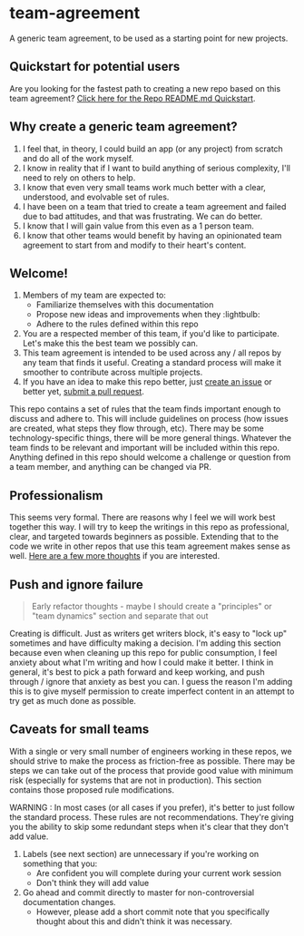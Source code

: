 # team-agreement
A generic team agreement, to be used as a starting point for new projects.

## Quickstart for potential users
Are you looking for the fastest path to creating a new repo based on this team agreement?  [Click here for the Repo README.md Quickstart](repo-readme-quickstart/README.md).

## Why create a generic team agreement?
1. I feel that, in theory, I could build an app (or any project) from scratch and do all of the work myself.
1. I know in reality that if I want to build anything of serious complexity, I'll need to rely on others to help.
1. I know that even very small teams work much better with a clear, understood, and evolvable set of rules.
1. I have been on a team that tried to create a team agreement and failed due to bad attitudes, and that was frustrating.  We can do better.  
1. I know that I will gain value from this even as a 1 person team.
1. I know that other teams would benefit by having an opinionated team agreement to start from and modify to their heart's content.

## Welcome!
1. Members of my team are expected to:
    * Familiarize themselves with this documentation
    * Propose new ideas and improvements when they :lightbulb:
    * Adhere to the rules defined within this repo
1. You are a respected member of this team, if you'd like to participate.  Let's make this the best team we possibly can.
1. This team agreement is intended to be used across any / all repos by any team that finds it useful.  Creating a standard process will make it smoother to contribute across multiple projects.
1. If you have an idea to make this repo better, just [create an issue](https://github.com/markmadej/team-agreement/issues) or better yet, [submit a pull request](https://github.com/markmadej/team-agreement/pulls).

This repo contains a set of rules that the team finds important enough to discuss and adhere to.  This will include guidelines on process (how issues are created, what steps they flow through, etc).  There may be some technology-specific things, there will be more general things.  Whatever the team finds to be relevant and important will be included within this repo.  Anything defined in this repo should welcome a challenge or question from a team member, and anything can be changed via PR.  

## Professionalism
This seems very formal.  There are reasons why I feel we will work best together this way.  I will try to keep the writings in this repo as professional, clear, and targeted towards beginners as possible.  Extending that to the code we write in other repos that use this team agreement makes sense as well.  [Here are a few more thoughts](docs/professionalism.md) if you are interested.

## Push and ignore failure
> Early refactor thoughts - maybe I should create a "principles" or "team dynamics" section and separate that out

Creating is difficult.  Just as writers get writers block, it's easy to "lock up" sometimes and have difficulty making a decision.  I'm adding this section because even when cleaning up this repo for public consumption, I feel anxiety about what I'm writing and how I could make it better.  I think in general, it's best to pick a path forward and keep working, and push through / ignore that anxiety as best you can.  I guess the reason I'm adding this is to give myself permission to create imperfect content in an attempt to try get as much done as possible.

## Caveats for small teams
With a single or very small number of engineers working in these repos, we should strive to make the process as friction-free as possible.  There may be steps we can take out of the process that provide good value with minimum risk (especially for systems that are not in production).  This section contains those proposed rule modifications.

WARNING : In most cases (or all cases if you prefer), it's better to just follow the standard process.  These rules are not recommendations.  They're giving you the ability to skip some redundant steps when it's clear that they don't add value.
1. Labels (see next section) are unnecessary if you're working on something that you:
    * Are confident you will complete during your current work session
    * Don't think they will add value
1. Go ahead and commit directly to master for non-controversial documentation changes.  
    * However, please add a short commit note that you specifically thought about this and didn't think it was necessary.
